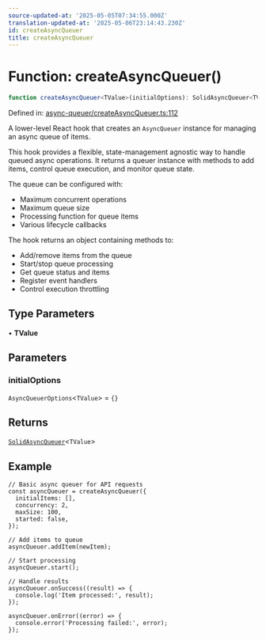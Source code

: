 ```yaml
---
source-updated-at: '2025-05-05T07:34:55.000Z'
translation-updated-at: '2025-05-06T23:14:43.230Z'
id: createAsyncQueuer
title: createAsyncQueuer
---
```


<!-- DO NOT EDIT: this page is autogenerated from the type comments -->

# Function: createAsyncQueuer()

```ts
function createAsyncQueuer<TValue>(initialOptions): SolidAsyncQueuer<TValue>
```

Defined in: [async-queuer/createAsyncQueuer.ts:112](https://github.com/TanStack/pacer/blob/main/packages/solid-pacer/src/async-queuer/createAsyncQueuer.ts#L112)

A lower-level React hook that creates an `AsyncQueuer` instance for managing an async queue of items.

This hook provides a flexible, state-management agnostic way to handle queued async operations.
It returns a queuer instance with methods to add items, control queue execution, and monitor queue state.

The queue can be configured with:
- Maximum concurrent operations
- Maximum queue size
- Processing function for queue items
- Various lifecycle callbacks

The hook returns an object containing methods to:
- Add/remove items from the queue
- Start/stop queue processing
- Get queue status and items
- Register event handlers
- Control execution throttling

## Type Parameters

• **TValue**

## Parameters

### initialOptions

`AsyncQueuerOptions`\<`TValue`\> = `{}`

## Returns

[`SolidAsyncQueuer`](../interfaces/solidasyncqueuer.md)\<`TValue`\>

## Example

```tsx
// Basic async queuer for API requests
const asyncQueuer = createAsyncQueuer({
  initialItems: [],
  concurrency: 2,
  maxSize: 100,
  started: false,
});

// Add items to queue
asyncQueuer.addItem(newItem);

// Start processing
asyncQueuer.start();

// Handle results
asyncQueuer.onSuccess((result) => {
  console.log('Item processed:', result);
});

asyncQueuer.onError((error) => {
  console.error('Processing failed:', error);
});
```
